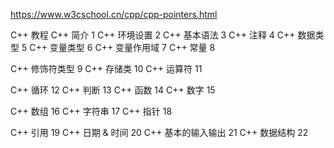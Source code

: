 

https://www.w3cschool.cn/cpp/cpp-pointers.html


C++ 教程
C++ 简介 1
C++ 环境设置 2
C++ 基本语法 3
C++ 注释 4
C++ 数据类型 5
C++ 变量类型 6
C++ 变量作用域 7
C++ 常量 8

C++ 修饰符类型 9
C++ 存储类 10
C++ 运算符 11

C++ 循环 12
C++ 判断 13
C++ 函数 14
C++ 数字 15

C++ 数组 16
C++ 字符串 17
C++ 指针 18


C++ 引用 19
C++ 日期 & 时间 20
C++ 基本的输入输出 21
C++ 数据结构 22




